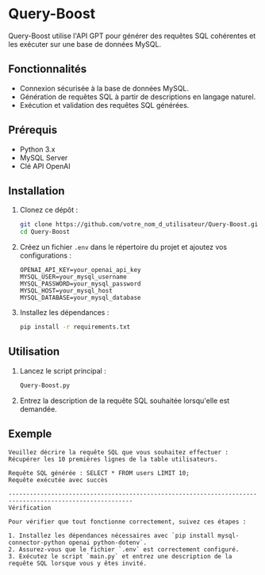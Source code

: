 # Query-Boost

Query-Boost utilise l'API GPT pour générer des requêtes SQL cohérentes et les exécuter sur une base de données MySQL.

## Fonctionnalités

- Connexion sécurisée à la base de données MySQL.
- Génération de requêtes SQL à partir de descriptions en langage naturel.
- Exécution et validation des requêtes SQL générées.

## Prérequis

- Python 3.x
- MySQL Server
- Clé API OpenAI

## Installation

1. Clonez ce dépôt :

    ```bash
    git clone https://github.com/votre_nom_d_utilisateur/Query-Boost.git
    cd Query-Boost
    ```

2. Créez un fichier `.env` dans le répertoire du projet et ajoutez vos configurations :

    ```env
    OPENAI_API_KEY=your_openai_api_key
    MYSQL_USER=your_mysql_username
    MYSQL_PASSWORD=your_mysql_password
    MYSQL_HOST=your_mysql_host
    MYSQL_DATABASE=your_mysql_database
    ```

3. Installez les dépendances :

    ```bash
    pip install -r requirements.txt
    ```

## Utilisation

1. Lancez le script principal :

    ```bash
    Query-Boost.py
    ```

2. Entrez la description de la requête SQL souhaitée lorsqu'elle est demandée.

## Exemple

```plaintext
Veuillez décrire la requête SQL que vous souhaitez effectuer :
Récupérer les 10 premières lignes de la table utilisateurs.

Requête SQL générée : SELECT * FROM users LIMIT 10;
Requête exécutée avec succès

---------------------------------------------------------------------------------------------------------
Vérification

Pour vérifier que tout fonctionne correctement, suivez ces étapes :

1. Installez les dépendances nécessaires avec `pip install mysql-connector-python openai python-dotenv`.
2. Assurez-vous que le fichier `.env` est correctement configuré.
3. Exécutez le script `main.py` et entrez une description de la requête SQL lorsque vous y êtes invité.

